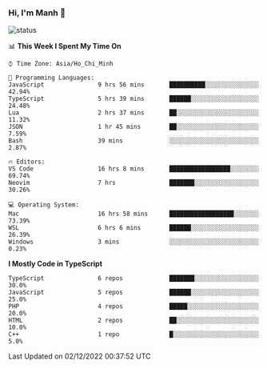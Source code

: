 ### Hi, I'm Manh 👋

![status](https://badge.stateful.com/manhhn01/status.svg)

<!--START_SECTION:waka-->
📊 **This Week I Spent My Time On** 

```text
⌚︎ Time Zone: Asia/Ho_Chi_Minh

💬 Programming Languages: 
JavaScript               9 hrs 56 mins       ██████████░░░░░░░░░░░░░░░   42.94% 
TypeScript               5 hrs 39 mins       ██████░░░░░░░░░░░░░░░░░░░   24.48% 
Lua                      2 hrs 37 mins       ██░░░░░░░░░░░░░░░░░░░░░░░   11.32% 
JSON                     1 hr 45 mins        ██░░░░░░░░░░░░░░░░░░░░░░░   7.59% 
Bash                     39 mins             ░░░░░░░░░░░░░░░░░░░░░░░░░   2.87%

🔥 Editors: 
VS Code                  16 hrs 8 mins       █████████████████░░░░░░░░   69.74% 
Neovim                   7 hrs               ███████░░░░░░░░░░░░░░░░░░   30.26%

💻 Operating System: 
Mac                      16 hrs 58 mins      ██████████████████░░░░░░░   73.39% 
WSL                      6 hrs 6 mins        ██████░░░░░░░░░░░░░░░░░░░   26.39% 
Windows                  3 mins              ░░░░░░░░░░░░░░░░░░░░░░░░░   0.23%

```

**I Mostly Code in TypeScript** 

```text
TypeScript               6 repos             ███████░░░░░░░░░░░░░░░░░░   30.0% 
JavaScript               5 repos             ██████░░░░░░░░░░░░░░░░░░░   25.0% 
PHP                      4 repos             █████░░░░░░░░░░░░░░░░░░░░   20.0% 
HTML                     2 repos             ██░░░░░░░░░░░░░░░░░░░░░░░   10.0% 
C++                      1 repo              █░░░░░░░░░░░░░░░░░░░░░░░░   5.0%

```



 Last Updated on 02/12/2022 00:37:52 UTC
<!--END_SECTION:waka-->
